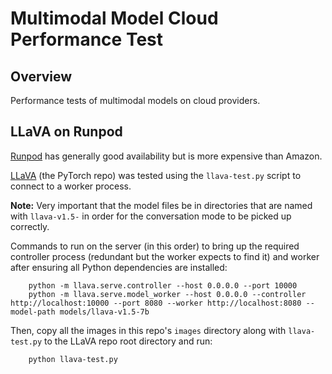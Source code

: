 # Multimodal Model Cloud Performance Test

## Overview

Performance tests of multimodal models on cloud providers.

## LLaVA on Runpod

[Runpod](https://runpod.io) has generally good availability but is more expensive than Amazon.

[LLaVA](https://github.com/haotian-liu/LLaVA) (the PyTorch repo) was tested using the `llava-test.py` script to connect to a worker process.

**Note:** Very important that the model files be in directories that are named with `llava-v1.5-` in order for the conversation mode to be picked up correctly.

Commands to run on the server (in this order) to bring up the required controller process (redundant but the worker expects to find it) and worker after ensuring
all Python dependencies are installed:

```
    python -m llava.serve.controller --host 0.0.0.0 --port 10000
    python -m llava.serve.model_worker --host 0.0.0.0 --controller http://localhost:10000 --port 8080 --worker http://localhost:8080 --model-path models/llava-v1.5-7b

```

Then, copy all the images in this repo's `images` directory along with `llava-test.py` to the LLaVA repo root directory and run:

```
    python llava-test.py
```